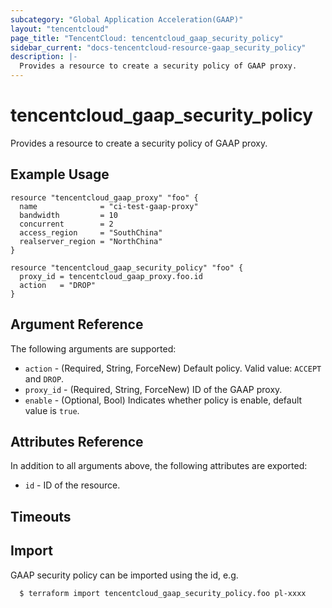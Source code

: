 ```yaml
---
subcategory: "Global Application Acceleration(GAAP)"
layout: "tencentcloud"
page_title: "TencentCloud: tencentcloud_gaap_security_policy"
sidebar_current: "docs-tencentcloud-resource-gaap_security_policy"
description: |-
  Provides a resource to create a security policy of GAAP proxy.
---
```


# tencentcloud_gaap_security_policy

Provides a resource to create a security policy of GAAP proxy.

## Example Usage

```hcl
resource "tencentcloud_gaap_proxy" "foo" {
  name              = "ci-test-gaap-proxy"
  bandwidth         = 10
  concurrent        = 2
  access_region     = "SouthChina"
  realserver_region = "NorthChina"
}

resource "tencentcloud_gaap_security_policy" "foo" {
  proxy_id = tencentcloud_gaap_proxy.foo.id
  action   = "DROP"
}
```

## Argument Reference

The following arguments are supported:

* `action` - (Required, String, ForceNew) Default policy. Valid value: `ACCEPT` and `DROP`.
* `proxy_id` - (Required, String, ForceNew) ID of the GAAP proxy.
* `enable` - (Optional, Bool) Indicates whether policy is enable, default value is `true`.

## Attributes Reference

In addition to all arguments above, the following attributes are exported:

* `id` - ID of the resource.



## Timeouts

<no value>


## Import

GAAP security policy can be imported using the id, e.g.

```
  $ terraform import tencentcloud_gaap_security_policy.foo pl-xxxx
```

